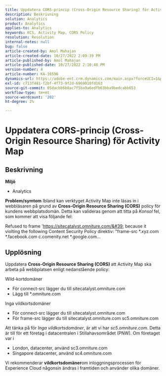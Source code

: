 ```yaml
---
title: Uppdatera CORS-princip (Cross-Origin Resource Sharing) för Activity Map
description: Beskrivning
solution: Analytics
product: Analytics
applies-to: Analytics
keywords: KCS, Activity Map, CORS Policy
resolution: Resolution
internal-notes: null
bug: false
article-created-by: Amol Mahajan
article-created-date: 10/27/2022 2:09:39 PM
article-published-by: Amol Mahajan
article-published-date: 10/27/2022 2:10:48 PM
version-number: 4
article-number: KA-16596
dynamics-url: https://adobe-ent.crm.dynamics.com/main.aspx?forceUCI=1&pagetype=entityrecord&etn=knowledgearticle&id=92d4eefd-0056-ed11-bba2-6045bd006793
exl-id: c713f481-f2bf-4f73-9f2d-6969010fd163
source-git-commit: 05dacbb6b8ac7f5ba9a6edfb63bba9bedcabb653
workflow-type: tm+mt
source-wordcount: '202'
ht-degree: 2%

---
```


# Uppdatera CORS-princip (Cross-Origin Resource Sharing) för Activity Map

## Beskrivning

<b>Miljö </b>
- Analytics 



<b>Problem/symtom</b>
Ibland kan verktyget Activity Map inte läsas in i webbläsaren på grund av <b>Cross-Origin Resource Sharing (CORS)</b> policy för kundens webbplatsdomän. Detta kan valideras genom att titta på *Konsol* fel, som kommer att visa följande fel:

Refused to frame &#39;https://sitecatalyst.omniture.com/&#39; because it violting the following Content Security Policy direktiv: &quot;frame-src \*.xyz.com \*.facebook.com c.comenity.net \*.google.com...


## Upplösning


Uppdatera <b>Cross-Origin Resource Sharing (CORS) </b>att Activity Map ska arbeta på webbplatsen enligt nedanstående policy:

Wild-kortdomäner

- För connect-src lägger du till sitecatalyst.omniture.com
- Lägg till \*.omniture.com


Inga vildkortsdomäner

- För connect-src lägger du till sitecatalyst.omniture.com
- För frame-src lägger du till sitecatalyst.omniture.com sc5.omniture.com


Att tänka på för *Inga vildkortsdomäner*, är att vi har *sc5.omniture.com*. Detta är till för ett företag i datacentralen i Stillahavsområdet (PNW). Om företaget var i

- London, datacenter, använd sc3.omniture.com
- Singapore datacenter, använd sc4.omniture.com


Vi rekommenderar <b>vildkortsdomäner</b>om inloggningsprocessen för Experience Cloud någonsin ändras i framtiden och använder olika domäner.

